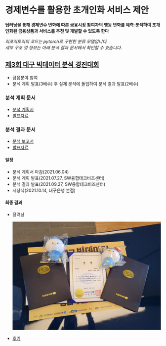 # 경제변수를 활용한 초개인화 서비스 제안

__딥러닝을 통해 경제변수 변화에 따른 금융시장 참여자의 행동 변화를 예측·분석하여 초개인화된 금융상품과 서비스를 추천 및 개발할 수 있도록 한다__

_리포지토리의 코드는 pytorch로 구현한 분류 모델입니다.<br> 세부 구조 및 정보는 아래 분석 결과 문서에서 확인할 수 있습니다._

## [제3회 대구 빅데이터 분석 경진대회](https://www.dip.or.kr/home/notice/boardRead.ubs?fboardcd=notice&fboardnum=5066)
 - 금융분야 참여
 - 분석 계획 발표(3배수) 후 실제 분석에 돌입하여 분석 결과 발표(2배수)

### 분석 계획 문서
 - [분석 계획서](./documents/과제분석계획서_GoDart.pdf)
 - [발표자료](./documents/1차발표자료_GoDart.pdf)

### 분석 결과 문서
 - [분석 보고서](./documents/경진대회_분석보고서_GoDart.pdf)
 - [발표자료](./documents/경진대회_발표자료_GoDart.pdf)

#### 일정
 - 분석 계획서 마감(2021.06.04)
 - 분석 계획 발표(2021.07.27, SW융합테크비즈센터)
 - 분석 결과 발표(2021.09.27, SW융합테크비즈센터)
 - 시상식(2021.10.14, 대구은행 본점)

#### 최종 결과
 - 장려상

    <img src="./documents/img/img1.png"  width="500" height="350">
 - [후기](https://snmhz.github.io/daegu-bigdata-competition-2021)